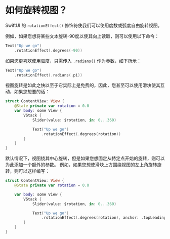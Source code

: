 如何旋转视图？
===

SwiftUI 的 `rotationEffect()` 修饰符使我们可以使用度数或弧度自由旋转视图。

例如，如果您想将某些文本旋转-90度以使其向上读取，则可以使用以下命令：

```swift
Text("Up we go")
    .rotationEffect(.degrees(-90))
```

如果您更喜欢使用弧度，只需传入 `.radians()` 作为参数，如下所示：

```swift
Text("Up we go")
    .rotationEffect(.radians(.pi))
```

视图旋转是如此之快以至于它实际上是免费的，因此，您甚至可以使用滑块使其互动，如果您想要的话：

```swift
struct ContentView: View {
    @State private var rotation = 0.0
    var body: some View {
        VStack {
            Slider(value: $rotation, in: 0...360)

            Text("Up we go")
                .rotationEffect(.degrees(rotation))
        }
    }
}
```

默认情况下，视图绕其中心旋转，但是如果您想固定从特定点开始的旋转，则可以为此添加一个额外的参数。 例如，如果您想使滑块上方围绕视图的左上角旋转旋转，则可以这样编写：

```swift
struct ContentView: View {
    @State private var rotation = 0.0

    var body: some View {
        VStack {
            Slider(value: $rotation, in: 0...360)

            Text("Up we go")
                .rotationEffect(.degrees(rotation), anchor: .topLeading)
        }
    }
}
```